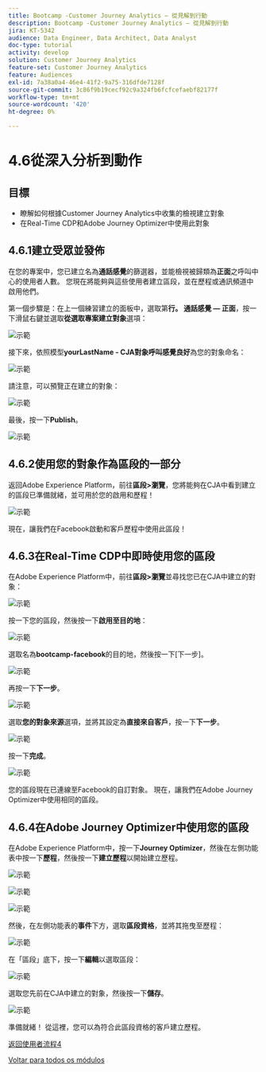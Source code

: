 ```yaml
---
title: Bootcamp -Customer Journey Analytics — 從見解到行動
description: Bootcamp -Customer Journey Analytics — 從見解到行動
jira: KT-5342
audience: Data Engineer, Data Architect, Data Analyst
doc-type: tutorial
activity: develop
solution: Customer Journey Analytics
feature-set: Customer Journey Analytics
feature: Audiences
exl-id: 7a38a0a4-46e4-41f2-9a75-316dfde7128f
source-git-commit: 3c86f9b19cecf92c9a324fb6fcfcefaebf82177f
workflow-type: tm+mt
source-wordcount: '420'
ht-degree: 0%

---
```


# 4.6從深入分析到動作

## 目標

- 瞭解如何根據Customer Journey Analytics中收集的檢視建立對象
- 在Real-Time CDP和Adobe Journey Optimizer中使用此對象

## 4.6.1建立受眾並發佈

在您的專案中，您已建立名為&#x200B;**通話感覺**&#x200B;的篩選器，並能檢視被歸類為&#x200B;**正面**&#x200B;之呼叫中心的使用者人數。 您現在將能夠與這些使用者建立區段，並在歷程或通訊頻道中啟用他們。

第一個步驟是：在上一個練習建立的面板中，選取第&#x200B;**行。 通話感覺 — 正面**，按一下滑鼠右鍵並選取&#x200B;**從選取專案建立對象**&#x200B;選項：

![示範](./images/aud1.png)

接下來，依照模型&#x200B;**yourLastName - CJA對象呼叫感覺良好**&#x200B;為您的對象命名：

![示範](./images/aud2.png)

請注意，可以預覽正在建立的對象：

![示範](./images/aud3.png)

最後，按一下&#x200B;**Publish**。

![示範](./images/aud4.png)

## 4.6.2使用您的對象作為區段的一部分

返回Adobe Experience Platform，前往&#x200B;**區段>瀏覽**，您將能夠在CJA中看到建立的區段已準備就緒，並可用於您的啟用和歷程！

![示範](./images/aud5.png)

現在，讓我們在Facebook啟動和客戶歷程中使用此區段！

## 4.6.3在Real-Time CDP中即時使用您的區段

在Adobe Experience Platform中，前往&#x200B;**區段>瀏覽**&#x200B;並尋找您已在CJA中建立的對象：

![示範](./images/aud6.png)

按一下您的區段，然後按一下&#x200B;**啟用至目的地**：

![示範](./images/aud7.png)

選取名為&#x200B;**bootcamp-facebook**&#x200B;的目的地，然後按一下[下一步] **&#x200B;**。

![示範](./images/aud8.png)

再按一下&#x200B;**下一步**。

![示範](./images/aud9.png)

選取&#x200B;**您的對象來源**&#x200B;選項，並將其設定為&#x200B;**直接來自客戶**，按一下&#x200B;**下一步**。

![示範](./images/aud10.png)

按一下&#x200B;**完成**。

![示範](./images/aud11.png)

您的區段現在已連線至Facebook的自訂對象。 現在，讓我們在Adobe Journey Optimizer中使用相同的區段。

## 4.6.4在Adobe Journey Optimizer中使用您的區段

在Adobe Experience Platform中，按一下&#x200B;**Journey Optimizer**，然後在左側功能表中按一下&#x200B;**歷程**，然後按一下&#x200B;**建立歷程**&#x200B;以開始建立歷程。

![示範](./images/aud20.png)

![示範](./images/aud21.png)

![示範](./images/aud22.png)

然後，在左側功能表的&#x200B;**事件**&#x200B;下方，選取&#x200B;**區段資格**，並將其拖曳至歷程：

![示範](./images/aud23.png)

在「區段」底下，按一下&#x200B;**編輯**&#x200B;以選取區段：

![示範](./images/aud24.png)

選取您先前在CJA中建立的對象，然後按一下&#x200B;**儲存**。

![示範](./images/aud25.png)

準備就緒！ 從這裡，您可以為符合此區段資格的客戶建立歷程。

[返回使用者流程4](./uc4.md)

[Voltar para todos os módulos](./../../overview.md)

